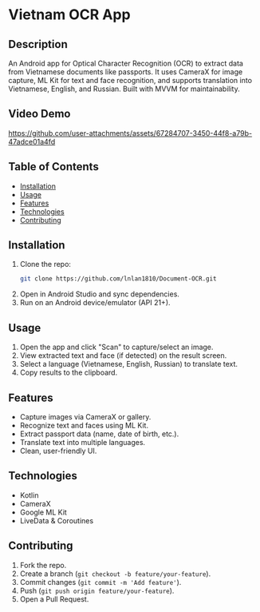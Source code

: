 # Vietnam OCR App

## Description
An Android app for Optical Character Recognition (OCR) to extract data from Vietnamese documents like passports. It uses CameraX for image capture, ML Kit for text and face recognition, and supports translation into Vietnamese, English, and Russian. Built with MVVM for maintainability.

## Video Demo
https://github.com/user-attachments/assets/67284707-3450-44f8-a79b-47adce01a4fd

## Table of Contents
- [Installation](#installation)
- [Usage](#usage)
- [Features](#features)
- [Technologies](#technologies)
- [Contributing](#contributing)

## Installation
1. Clone the repo:
   ```bash
   git clone https://github.com/lnlan1810/Document-OCR.git
   ```
2. Open in Android Studio and sync dependencies.
3. Run on an Android device/emulator (API 21+).

## Usage
1. Open the app and click "Scan" to capture/select an image.
2. View extracted text and face (if detected) on the result screen.
3. Select a language (Vietnamese, English, Russian) to translate text.
4. Copy results to the clipboard.

## Features
- Capture images via CameraX or gallery.
- Recognize text and faces using ML Kit.
- Extract passport data (name, date of birth, etc.).
- Translate text into multiple languages.
- Clean, user-friendly UI.

## Technologies
- Kotlin
- CameraX
- Google ML Kit
- LiveData & Coroutines

## Contributing
1. Fork the repo.
2. Create a branch (`git checkout -b feature/your-feature`).
3. Commit changes (`git commit -m 'Add feature'`).
4. Push (`git push origin feature/your-feature`).
5. Open a Pull Request.

